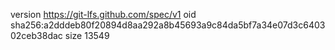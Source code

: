 version https://git-lfs.github.com/spec/v1
oid sha256:a2dddeb80f20894d8aa292a8b45693a9c84da5bf7a34e07d3c640302ceb38dac
size 13549
